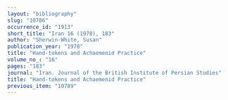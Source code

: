 ```yaml
---
layout: "bibliography"
slug: "10786"
occurrence_id: "1913"
short_title: "Iran 16 (1978), 183"
author: "Sherwin-White, Susan"
publication_year: "1978"
title: "Hand-tokens and Achaemenid Practice"
volume_no_: "16"
pages: "183"
journal: "Iran. Journal of the British Institute of Persian Studies"
title: "Hand-tokens and Achaemenid Practice"
previous_item: "10789"
---
```

